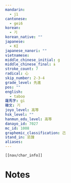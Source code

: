 ```yaml
---
mandarin:
  - jì
cantonese:
  - gei6
korean:
  - 기
korean_native: ""
japanese:
  - KI
japanese_nanori: ""
vietnamese:
middle_chinese_initial: g
middle_chinese_final: ɨ
stroke_count: 7
radical: 心
skip_number: 2-3-4
grade_level: 先進
pos: ""
english:
  - taboo
羅馬字: gi
韓文: 기
joyo_level: 高等
hsk_level: ""
hanmun_edu_level: 高等
danayo_id: 7027
mc_id: 1008
graphemic_classification: 己
stand_in: 忌諱
aliases:
---
```

```meta-bind-embed
[[nav/char_info]]
```

# Notes
